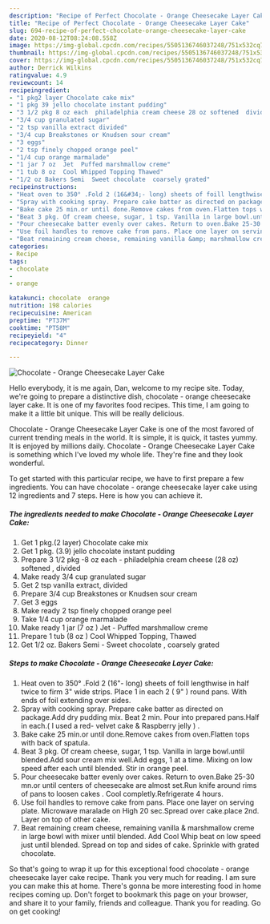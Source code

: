 ```yaml
---
description: "Recipe of Perfect Chocolate - Orange Cheesecake Layer Cake"
title: "Recipe of Perfect Chocolate - Orange Cheesecake Layer Cake"
slug: 694-recipe-of-perfect-chocolate-orange-cheesecake-layer-cake
date: 2020-08-12T08:24:08.558Z
image: https://img-global.cpcdn.com/recipes/5505136746037248/751x532cq70/chocolate-orange-cheesecake-layer-cake-recipe-main-photo.jpg
thumbnail: https://img-global.cpcdn.com/recipes/5505136746037248/751x532cq70/chocolate-orange-cheesecake-layer-cake-recipe-main-photo.jpg
cover: https://img-global.cpcdn.com/recipes/5505136746037248/751x532cq70/chocolate-orange-cheesecake-layer-cake-recipe-main-photo.jpg
author: Derrick Wilkins
ratingvalue: 4.9
reviewcount: 14
recipeingredient:
- "1 pkg2 layer Chocolate cake mix"
- "1 pkg 39 jello chocolate instant pudding"
- "3 1/2 pkg 8 oz each  philadelphia cream cheese 28 oz softened  divided"
- "3/4 cup granulated sugar"
- "2 tsp vanilla extract divided"
- "3/4 cup Breakstones or Knudsen sour cream"
- "3 eggs"
- "2 tsp finely chopped orange peel"
- "1/4 cup orange marmalade"
- "1 jar 7 oz  Jet  Puffed marshmallow creme"
- "1 tub 8 oz  Cool Whipped Topping Thawed"
- "1/2 oz Bakers Semi  Sweet chocolate  coarsely grated"
recipeinstructions:
- "Heat oven to 350° .Fold 2 (16&#34;- long) sheets of foill lengthwise in half twice to firm 3&#34; wide strips. Place 1 in each 2 (  9&#34; ) round pans. With ends of foil extending over sides."
- "Spray with cooking spray. Prepare cake batter as directed on package.Add dry pudding mix. Beat 2 min. Pour into prepared pans.Half in each.( I used a red- velvet cake &amp; Raspberry jelly ) ."
- "Bake cake 25 min.or until done.Remove cakes from oven.Flatten tops with back of spatula."
- "Beat 3 pkg. Of cream cheese, sugar, 1 tsp. Vanilla in large bowl.until blended.Add sour cream mix well.Add eggs, 1 at a time. Mixing on low speed after each until blended. Stir in orange peel."
- "Pour cheesecake batter evenly over cakes. Return to oven.Bake 25-30 mn.or until centers of cheesecake are almost set.Run knife around rims of pans to loosen cakes . Cool completly.Refrigerate 4 hours."
- "Use foil handles to remove cake from pans. Place one layer on serving plate. Microwave maralade  on High 20 sec.Spread over cake.place 2nd. Layer on top of other cake."
- "Beat remaining cream cheese, remaining vanilla &amp; marshmallow creme in large bowl with mixer until blended. Add Cool Whip beat on low speed just until blended. Spread on top and sides of cake. Sprinkle with grated chocolate."
categories:
- Recipe
tags:
- chocolate
- 
- orange

katakunci: chocolate  orange 
nutrition: 198 calories
recipecuisine: American
preptime: "PT37M"
cooktime: "PT58M"
recipeyield: "4"
recipecategory: Dinner

---
```



![Chocolate - Orange Cheesecake Layer Cake](https://img-global.cpcdn.com/recipes/5505136746037248/751x532cq70/chocolate-orange-cheesecake-layer-cake-recipe-main-photo.jpg)

Hello everybody, it is me again, Dan, welcome to my recipe site. Today, we're going to prepare a distinctive dish, chocolate - orange cheesecake layer cake. It is one of my favorites food recipes. This time, I am going to make it a little bit unique. This will be really delicious.

Chocolate - Orange Cheesecake Layer Cake is one of the most favored of current trending meals in the world. It is simple, it is quick, it tastes yummy. It is enjoyed by millions daily. Chocolate - Orange Cheesecake Layer Cake is something which I've loved my whole life. They're fine and they look wonderful.




To get started with this particular recipe, we have to first prepare a few ingredients. You can have chocolate - orange cheesecake layer cake using 12 ingredients and 7 steps. Here is how you can achieve it.

<!--inarticleads1-->

##### The ingredients needed to make Chocolate - Orange Cheesecake Layer Cake:

1. Get 1 pkg.(2 layer) Chocolate cake mix
1. Get 1 pkg. (3.9) jello chocolate instant pudding
1. Prepare 3 1/2 pkg -8 oz each - philadelphia cream cheese (28 oz) softened , divided
1. Make ready 3/4 cup granulated sugar
1. Get 2 tsp vanilla extract, divided
1. Prepare 3/4 cup Breakstones or Knudsen sour cream
1. Get 3 eggs
1. Make ready 2 tsp finely chopped orange peel
1. Take 1/4 cup orange marmalade
1. Make ready 1 jar (7 oz ) Jet - Puffed marshmallow creme
1. Prepare 1 tub (8 oz ) Cool Whipped Topping, Thawed
1. Get 1/2 oz. Bakers Semi - Sweet chocolate , coarsely grated




<!--inarticleads2-->

##### Steps to make Chocolate - Orange Cheesecake Layer Cake:

1. Heat oven to 350° .Fold 2 (16&#34;- long) sheets of foill lengthwise in half twice to firm 3&#34; wide strips. Place 1 in each 2 (  9&#34; ) round pans. With ends of foil extending over sides.
1. Spray with cooking spray. Prepare cake batter as directed on package.Add dry pudding mix. Beat 2 min. Pour into prepared pans.Half in each.( I used a red- velvet cake &amp; Raspberry jelly ) .
1. Bake cake 25 min.or until done.Remove cakes from oven.Flatten tops with back of spatula.
1. Beat 3 pkg. Of cream cheese, sugar, 1 tsp. Vanilla in large bowl.until blended.Add sour cream mix well.Add eggs, 1 at a time. Mixing on low speed after each until blended. Stir in orange peel.
1. Pour cheesecake batter evenly over cakes. Return to oven.Bake 25-30 mn.or until centers of cheesecake are almost set.Run knife around rims of pans to loosen cakes . Cool completly.Refrigerate 4 hours.
1. Use foil handles to remove cake from pans. Place one layer on serving plate. Microwave maralade  on High 20 sec.Spread over cake.place 2nd. Layer on top of other cake.
1. Beat remaining cream cheese, remaining vanilla &amp; marshmallow creme in large bowl with mixer until blended. Add Cool Whip beat on low speed just until blended. Spread on top and sides of cake. Sprinkle with grated chocolate.




So that's going to wrap it up for this exceptional food chocolate - orange cheesecake layer cake recipe. Thank you very much for reading. I am sure you can make this at home. There's gonna be more interesting food in home recipes coming up. Don't forget to bookmark this page on your browser, and share it to your family, friends and colleague. Thank you for reading. Go on get cooking!
